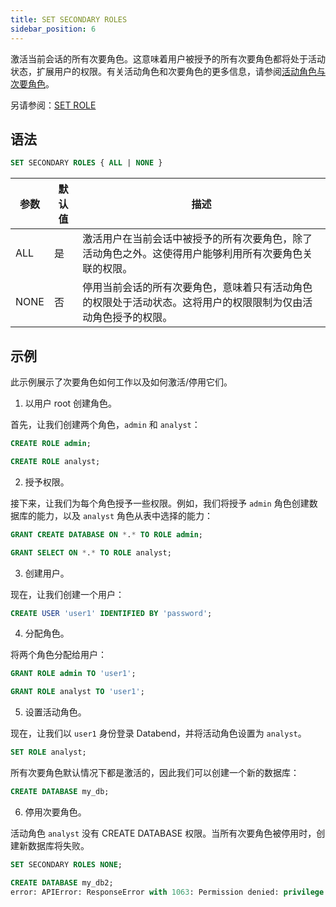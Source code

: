 ```yaml
---
title: SET SECONDARY ROLES
sidebar_position: 6
---
```


激活当前会话的所有次要角色。这意味着用户被授予的所有次要角色都将处于活动状态，扩展用户的权限。有关活动角色和次要角色的更多信息，请参阅[活动角色与次要角色](/guides/security/access-control/roles#active-role--secondary-roles)。

另请参阅：[SET ROLE](04-user-set-role.md)

## 语法

```sql
SET SECONDARY ROLES { ALL | NONE }
```

| 参数    | 默认值 | 描述                                                                                                                                                                                     |
|---------|--------|------------------------------------------------------------------------------------------------------------------------------------------------------------------------------------------|
| ALL     | 是     | 激活用户在当前会话中被授予的所有次要角色，除了活动角色之外。这使得用户能够利用所有次要角色关联的权限。                                                                                   |
| NONE    | 否     | 停用当前会话的所有次要角色，意味着只有活动角色的权限处于活动状态。这将用户的权限限制为仅由活动角色授予的权限。                                                                           |

## 示例

此示例展示了次要角色如何工作以及如何激活/停用它们。

1. 以用户 root 创建角色。

首先，让我们创建两个角色，`admin` 和 `analyst`：

```sql
CREATE ROLE admin;

CREATE ROLE analyst;
```

2. 授予权限。

接下来，让我们为每个角色授予一些权限。例如，我们将授予 `admin` 角色创建数据库的能力，以及 `analyst` 角色从表中选择的能力：

```sql
GRANT CREATE DATABASE ON *.* TO ROLE admin;

GRANT SELECT ON *.* TO ROLE analyst;
```

3. 创建用户。

现在，让我们创建一个用户：

```sql
CREATE USER 'user1' IDENTIFIED BY 'password';
```

4. 分配角色。

将两个角色分配给用户：

```sql
GRANT ROLE admin TO 'user1';

GRANT ROLE analyst TO 'user1';
```

5. 设置活动角色。

现在，让我们以 `user1` 身份登录 Databend，并将活动角色设置为 `analyst`。

```sql
SET ROLE analyst;
```

所有次要角色默认情况下都是激活的，因此我们可以创建一个新的数据库：

```sql
CREATE DATABASE my_db;
```

6. 停用次要角色。

活动角色 `analyst` 没有 CREATE DATABASE 权限。当所有次要角色被停用时，创建新数据库将失败。

```sql
SET SECONDARY ROLES NONE;

CREATE DATABASE my_db2;
error: APIError: ResponseError with 1063: Permission denied: privilege [CreateDatabase] is required on *.* for user 'user1'@'%' with roles [analyst,public]
```